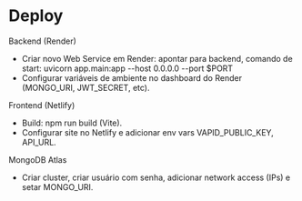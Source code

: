 # Deploy

Backend (Render)
- Criar novo Web Service em Render: apontar para backend, comando de start: uvicorn app.main:app --host 0.0.0.0 --port $PORT
- Configurar variáveis de ambiente no dashboard do Render (MONGO_URI, JWT_SECRET, etc).

Frontend (Netlify)
- Build: npm run build (Vite).
- Configurar site no Netlify e adicionar env vars VAPID_PUBLIC_KEY, API_URL.

MongoDB Atlas
- Criar cluster, criar usuário com senha, adicionar network access (IPs) e setar MONGO_URI.
